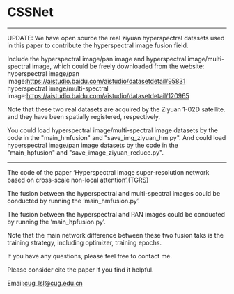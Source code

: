 # CSSNet

******
UPDATE: We have open source the real ziyuan hyperspectral datasets used in this paper to contribute the hyperspectral image fusion field.

Include the hyperspectral image/pan image and hyperspectral image/multi-spectral image, which could be freely downloaded from the website:
hyperspectral image/pan image:https://aistudio.baidu.com/aistudio/datasetdetail/95831
hyperspectral image/multi-spectral image:https://aistudio.baidu.com/aistudio/datasetdetail/120965

Note that these two real datasets are acquired by the Ziyuan 1-02D satellite. and they have been spatially registered, respectively.

You could load hyperspectral image/multi-spectral image datasets by the code in the "main_hmfusion" and "save_img_ziyuan_hm.py".
And could load hyperspectral image/pan image datasets by the code in the "main_hpfusion" and "save_image_ziyuan_reduce.py".
******

The code of the paper ‘Hyperspectral image super-resolution network based on cross-scale non-local attention’.(TGRS)

The fusion between the hyperspectral and multi-spectral images could be conducted by running the ‘main_hmfusion.py’.

The fusion between the hyperspectral and PAN images could be conducted by running the ‘main_hpfusion.py’.

Note that the main network difference between these two fusion taks is the training strategy, including optimizer, training epochs.

If you have any questions, please feel free to contact me.

Please consider cite the paper if you find it helpful.

Email:cug_lsl@cug.edu.cn
